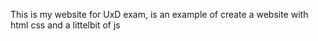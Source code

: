 This is my website for UxD exam, is an example of create a website with html css and a littelbit of js
